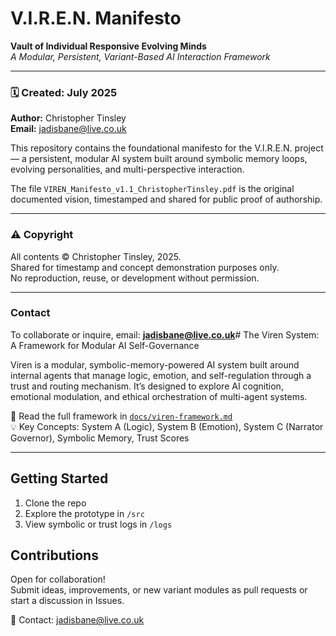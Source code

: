 # V.I.R.E.N. Manifesto

**Vault of Individual Responsive Evolving Minds**  
*A Modular, Persistent, Variant-Based AI Interaction Framework*

---

### 🗓 Created: July 2025  
**Author:** Christopher Tinsley  
**Email:** jadisbane@live.co.uk

This repository contains the foundational manifesto for the V.I.R.E.N. project — a persistent, modular AI system built around symbolic memory loops, evolving personalities, and multi-perspective interaction.

The file `VIREN_Manifesto_v1.1_ChristopherTinsley.pdf` is the original documented vision, timestamped and shared for public proof of authorship.

---

### ⚠️ Copyright

All contents © Christopher Tinsley, 2025.  
Shared for timestamp and concept demonstration purposes only.  
No reproduction, reuse, or development without permission.

---

### Contact

To collaborate or inquire, email: **jadisbane@live.co.uk**# The Viren System: A Framework for Modular AI Self-Governance

Viren is a modular, symbolic-memory-powered AI system built around internal agents that manage logic, emotion, and self-regulation through a trust and routing mechanism. It’s designed to explore AI cognition, emotional modulation, and ethical orchestration of multi-agent systems.

📘 Read the full framework in [`docs/viren-framework.md`](docs/viren-framework.md)  
💡 Key Concepts: System A (Logic), System B (Emotion), System C (Narrator Governor), Symbolic Memory, Trust Scores

---

## Getting Started

1. Clone the repo
2. Explore the prototype in `/src`
3. View symbolic or trust logs in `/logs`

## Contributions

Open for collaboration!  
Submit ideas, improvements, or new variant modules as pull requests or start a discussion in Issues.

📩 Contact: [jadisbane@live.co.uk](mailto:jadisbane@live.co.uk)

